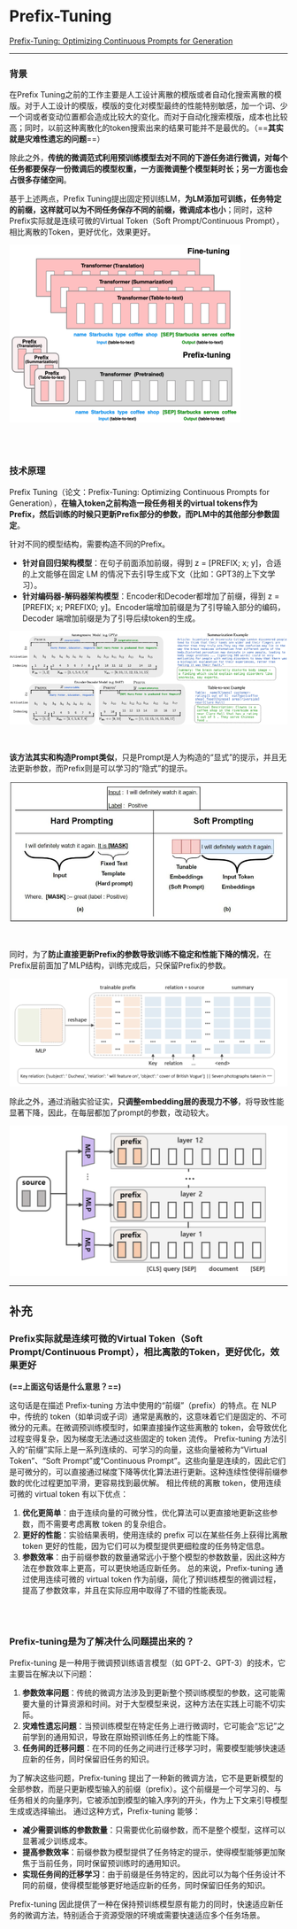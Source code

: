 # Prefix-Tuning

[Prefix-Tuning: Optimizing Continuous Prompts for Generation](https://arxiv.org/abs/2101.00190)

---

### 背景

在Prefix Tuning之前的工作主要是人工设计离散的模版或者自动化搜索离散的模版。对于人工设计的模版，模版的变化对模型最终的性能特别敏感，加一个词、少一个词或者变动位置都会造成比较大的变化。而对于自动化搜索模版，成本也比较高；同时，以前这种离散化的token搜索出来的结果可能并不是最优的。（==**其实就是灾难性遗忘的问题**==）

除此之外，**传统的微调范式利用预训练模型去对不同的下游任务进行微调，对每个任务都要保存一份微调后的模型权重，一方面微调整个模型耗时长；另一方面也会占很多存储空间**。

基于上述两点，Prefix Tuning提出固定预训练LM，**为LM添加可训练，任务特定的前缀，这样就可以为不同任务保存不同的前缀，微调成本也小**；同时，这种Prefix实际就是连续可微的Virtual Token（Soft Prompt/Continuous Prompt），相比离散的Token，更好优化，效果更好。

![alt text](image.png)



<br>
<br>


### 技术原理
Prefix Tuning（论文：Prefix-Tuning: Optimizing Continuous Prompts for Generation），**在输入token之前构造一段任务相关的virtual tokens作为Prefix，然后训练的时候只更新Prefix部分的参数，而PLM中的其他部分参数固定**。

针对不同的模型结构，需要构造不同的Prefix。

- **针对自回归架构模型**：在句子前面添加前缀，得到 z = [PREFIX; x; y]，合适的上文能够在固定 LM 的情况下去引导生成下文（比如：GPT3的上下文学习）。
- **针对编码器-解码器架构模型**：Encoder和Decoder都增加了前缀，得到 z = [PREFIX; x; PREFIX0; y]。Encoder端增加前缀是为了引导输入部分的编码，Decoder 端增加前缀是为了引导后续token的生成。

![alt text](image-1.png)

<br>

**该方法其实和构造Prompt类似**，只是Prompt是人为构造的“显式”的提示，并且无法更新参数，而Prefix则是可以学习的“隐式”的提示。

![alt text](image-2.png)

<br>

同时，为了**防止直接更新Prefix的参数导致训练不稳定和性能下降的情况**，在Prefix层前面加了MLP结构，训练完成后，只保留Prefix的参数。

![alt text](image-3.png)

除此之外，通过消融实验证实，**只调整embedding层的表现力不够**，将导致性能显著下降，因此，在每层都加了prompt的参数，改动较大。

![alt text](image-4.png)


---

## 补充

### Prefix实际就是连续可微的Virtual Token（Soft Prompt/Continuous Prompt），相比离散的Token，更好优化，效果更好

**(==上面这句话是什么意思？==)**


这句话是在描述 Prefix-tuning 方法中使用的“前缀”（prefix）的特点。在 NLP 中，传统的 token（如单词或子词）通常是离散的，这意味着它们是固定的、不可微分的元素。在微调预训练模型时，如果直接操作这些离散的 token，会导致优化过程变得复杂，因为梯度无法通过这些固定的 token 流传。
Prefix-tuning 方法引入的“前缀”实际上是一系列连续的、可学习的向量，这些向量被称为“Virtual Token”、“Soft Prompt”或“Continuous Prompt”。这些向量是连续的，因此它们是可微分的，可以直接通过梯度下降等优化算法进行更新。这种连续性使得前缀参数的优化过程更加平滑，更容易找到最优解。
相比传统的离散 token，使用连续可微的 virtual token 有以下优点：
1. **优化更简单**：由于连续向量的可微分性，优化算法可以更直接地更新这些参数，而不需要考虑离散 token 的复杂组合。
2. **更好的性能**：实验结果表明，使用连续的 prefix 可以在某些任务上获得比离散 token 更好的性能，因为它们可以为模型提供更细粒度的任务特定信息。
3. **参数效率**：由于前缀参数的数量通常远小于整个模型的参数数量，因此这种方法在参数效率上更高，可以更快地适应新任务。
总的来说，Prefix-tuning 通过使用连续可微的 virtual token 作为前缀，简化了预训练模型的微调过程，提高了参数效率，并且在实际应用中取得了不错的性能表现。


<br>
<br>


### Prefix-tuning是为了解决什么问题提出来的？
Prefix-tuning 是一种用于微调预训练语言模型（如 GPT-2、GPT-3）的技术，它主要旨在解决以下问题：
1. **参数效率问题**：传统的微调方法涉及到更新整个预训练模型的参数，这可能需要大量的计算资源和时间。对于大型模型来说，这种方法在实践上可能不切实际。
2. **灾难性遗忘问题**：当预训练模型在特定任务上进行微调时，它可能会“忘记”之前学到的通用知识，导致在原始预训练任务上的性能下降。
3. **任务间的迁移问题**：在不同的任务之间进行迁移学习时，需要模型能够快速适应新的任务，同时保留旧任务的知识。

为了解决这些问题，Prefix-tuning 提出了一种新的微调方法，它不是更新模型的全部参数，而是只更新模型输入的前缀（prefix）。这个前缀是一个可学习的、与任务相关的向量序列，它被添加到模型的输入序列的开头，作为上下文来引导模型生成或选择输出。
通过这种方式，Prefix-tuning 能够：
- **减少需要训练的参数数量**：只需要优化前缀参数，而不是整个模型，这样可以显著减少训练成本。
- **提高参数效率**：前缀参数为模型提供了任务特定的提示，使得模型能够更加聚焦于当前任务，同时保留预训练时的通用知识。
- **实现任务间的迁移学习**：由于前缀是任务特定的，因此可以为每个任务设计不同的前缀，使得模型能够更好地适应新的任务，同时保留旧任务的知识。

Prefix-tuning 因此提供了一种在保持预训练模型原有能力的同时，快速适应新任务的微调方法，特别适合于资源受限的环境或需要快速适应多个任务场景。
